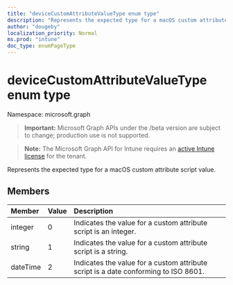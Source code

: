 ```yaml
---
title: "deviceCustomAttributeValueType enum type"
description: "Represents the expected type for a macOS custom attribute script value."
author: "dougeby"
localization_priority: Normal
ms.prod: "intune"
doc_type: enumPageType
---
```


# deviceCustomAttributeValueType enum type

Namespace: microsoft.graph

> **Important:** Microsoft Graph APIs under the /beta version are subject to change; production use is not supported.

> **Note:** The Microsoft Graph API for Intune requires an [active Intune license](https://go.microsoft.com/fwlink/?linkid=839381) for the tenant.

Represents the expected type for a macOS custom attribute script value.

## Members
|Member|Value|Description|
|:---|:---|:---|
|integer|0|Indicates the value for a custom attribute script is an integer.|
|string|1|Indicates the value for a custom attribute script is a string.|
|dateTime|2|Indicates the value for a custom attribute script is a date conforming to ISO 8601.|





